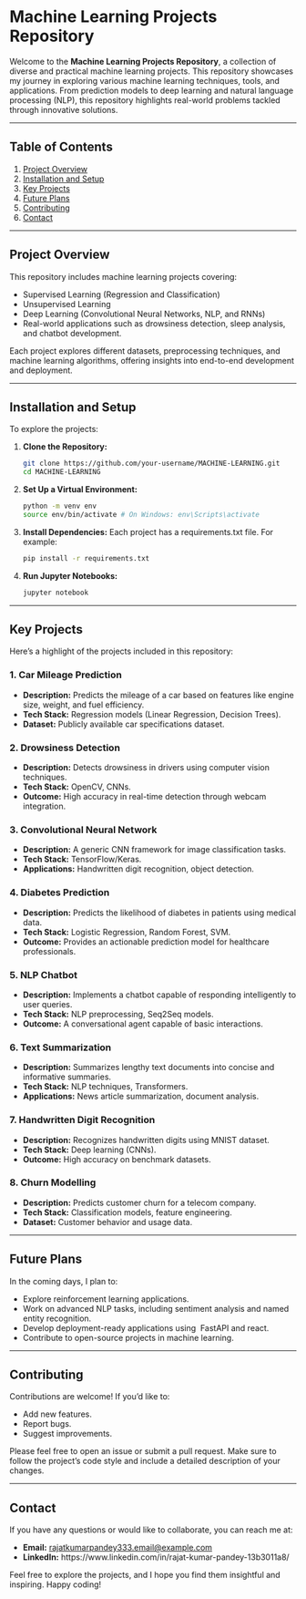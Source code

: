 # Machine Learning Projects Repository

Welcome to the **Machine Learning Projects Repository**, a collection of diverse and practical machine learning projects. This repository showcases my journey in exploring various machine learning techniques, tools, and applications. From prediction models to deep learning and natural language processing (NLP), this repository highlights real-world problems tackled through innovative solutions.

---

## Table of Contents

1. [Project Overview](#project-overview)
2. [Installation and Setup](#installation-and-setup)
3. [Key Projects](#key-projects)
4. [Future Plans](#future-plans)
5. [Contributing](#contributing)
6. [Contact](#contact)

---

## Project Overview

This repository includes machine learning projects covering:

- Supervised Learning (Regression and Classification)
- Unsupervised Learning
- Deep Learning (Convolutional Neural Networks, NLP, and RNNs)
- Real-world applications such as drowsiness detection, sleep analysis, and chatbot development.

Each project explores different datasets, preprocessing techniques, and machine learning algorithms, offering insights into end-to-end development and deployment.

---

## Installation and Setup

To explore the projects:

1. **Clone the Repository:**

   ```bash
   git clone https://github.com/your-username/MACHINE-LEARNING.git
   cd MACHINE-LEARNING
   ```

2. **Set Up a Virtual Environment:**

   ```bash
   python -m venv env
   source env/bin/activate # On Windows: env\Scripts\activate
   ```

3. **Install Dependencies:**
   Each project has a requirements.txt file. For example:

   ```bash
   pip install -r requirements.txt
   ```

4. **Run Jupyter Notebooks:**

   ```bash
   jupyter notebook
   ```

---

## Key Projects

Here’s a highlight of the projects included in this repository:

### 1. **Car Mileage Prediction**

- **Description:** Predicts the mileage of a car based on features like engine size, weight, and fuel efficiency.
- **Tech Stack:** Regression models (Linear Regression, Decision Trees).
- **Dataset:** Publicly available car specifications dataset.

### 2. **Drowsiness Detection**

- **Description:** Detects drowsiness in drivers using computer vision techniques.
- **Tech Stack:** OpenCV, CNNs.
- **Outcome:** High accuracy in real-time detection through webcam integration.

### 3. **Convolutional Neural Network**

- **Description:** A generic CNN framework for image classification tasks.
- **Tech Stack:** TensorFlow/Keras.
- **Applications:** Handwritten digit recognition, object detection.

### 4. **Diabetes Prediction**

- **Description:** Predicts the likelihood of diabetes in patients using medical data.
- **Tech Stack:** Logistic Regression, Random Forest, SVM.
- **Outcome:** Provides an actionable prediction model for healthcare professionals.

### 5. **NLP Chatbot**

- **Description:** Implements a chatbot capable of responding intelligently to user queries.
- **Tech Stack:** NLP preprocessing, Seq2Seq models.
- **Outcome:** A conversational agent capable of basic interactions.

### 6. **Text Summarization**

- **Description:** Summarizes lengthy text documents into concise and informative summaries.
- **Tech Stack:** NLP techniques, Transformers.
- **Applications:** News article summarization, document analysis.

### 7. **Handwritten Digit Recognition**

- **Description:** Recognizes handwritten digits using MNIST dataset.
- **Tech Stack:** Deep learning (CNNs).
- **Outcome:** High accuracy on benchmark datasets.

### 8. **Churn Modelling**

- **Description:** Predicts customer churn for a telecom company.
- **Tech Stack:** Classification models, feature engineering.
- **Dataset:** Customer behavior and usage data.

---

## Future Plans

In the coming days, I plan to:

- Explore reinforcement learning applications.
- Work on advanced NLP tasks, including sentiment analysis and named entity recognition.
- Develop deployment-ready applications using  FastAPI and react.
- Contribute to open-source projects in machine learning.

---

## Contributing

Contributions are welcome! If you’d like to:

- Add new features.
- Report bugs.
- Suggest improvements.

Please feel free to open an issue or submit a pull request. Make sure to follow the project’s code style and include a detailed description of your changes.

---

## Contact

If you have any questions or would like to collaborate, you can reach me at:

- **Email:** [rajatkumarpandey333.email@example.com](mailto\:rajatkumarpandey333.email@example.com)
- **LinkedIn:** https\://www\.linkedin.com/in/rajat-kumar-pandey-13b3011a8/

Feel free to explore the projects, and I hope you find them insightful and inspiring. Happy coding!

